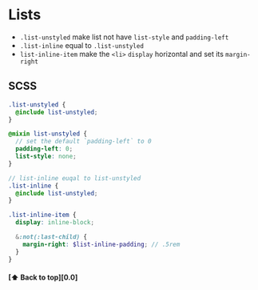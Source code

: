 # Lists
* `.list-unstyled` make list not have `list-style` and `padding-left`
* `.list-inline` equal to `.list-unstyled`
* `list-inline-item` make the `<li>` `display` horizontal and set its `margin-right`

## SCSS
```SCSS
.list-unstyled {
  @include list-unstyled;
}

@mixin list-unstyled {
  // set the default `padding-left` to 0
  padding-left: 0;
  list-style: none;
}

// list-inline euqal to list-unstyled
.list-inline {
  @include list-unstyled;
}

.list-inline-item {
  display: inline-block;

  &:not(:last-child) {
    margin-right: $list-inline-padding; // .5rem
  }
}

```
#### [⬆ Back to top][0.0]
